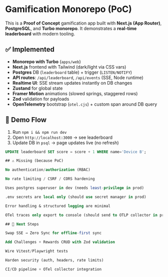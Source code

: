 # Gamification Monorepo (PoC)

This is a **Proof of Concept** gamification app built with **Next.js (App Router)**, **PostgreSQL**, and **Turbo monorepo**. It demonstrates a **real-time leaderboard** with modern tooling.

## ✅ Implemented

- **Monorepo with Turbo** (`apps/web`)
- **Next.js** frontend with Tailwind (dark/light via CSS vars)
- **Postgres** DB (`leaderboard` table) + trigger (`LISTEN/NOTIFY`)
- **API routes**: `/api/leaderboard`, `/api/events` (SSE, Node runtime)
- **Realtime UI**: SSE stream updates instantly on DB changes
- **Zustand** for global state
- **Framer Motion** animations (slowed springs, staggered rows)
- **Zod** validation for payloads
- **OpenTelemetry** bootstrap (`otel.cjs`) + custom span around DB query

## 🚀 Demo Flow

1. Run `npm i && npm run dev`
2. Open `http://localhost:3000` → see leaderboard
3. Update DB in `psql` → page updates live (no refresh)

```sql
UPDATE leaderboard SET score = score + 1 WHERE name='Device B';

## ⚠️ Missing (because PoC)

No authentication/authorization (RBAC)

No rate limiting / CSRF / CORS hardening

Uses postgres superuser in dev (needs least-privilege in prod)

.env secrets are local only (should use secret manager in prod)

Error handling & structured logging are minimal

OTel traces only export to console (should send to OTLP collector in prod)

## 🎯 Next Steps

Swap SSE → Zero Sync for offline-first sync

Add Challenges + Rewards CRUD with Zod validation

Wire Vitest/Playwright tests

Harden security (auth, headers, rate limits)

CI/CD pipeline + OTel collector integration
